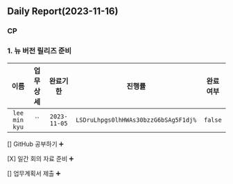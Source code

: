 ## Daily Report(2023-11-16)

### CP
### 1. 뉴 버전 릴리즈 준비

| 이름 | 업무상세 | 완료기한 | 진행률 | 완료여부 |
| :--: | :--: | :--: | :--: | :--: |
| `lee min kyu` | `` | `2023-11-05` | `LSDruLhpgs0lhHWAs30bzzG6bSAg5F1dj%` | `false` |

[] GitHub 공부하기 :heavy_plus_sign: 

[X] 일간 회의 자료 준비 :heavy_plus_sign: 

[] 업무계획서 제출 :heavy_plus_sign: 




